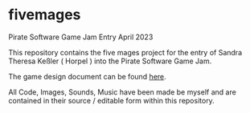 # fivemages
Pirate Software Game Jam Entry April 2023

This repository contains the five mages project for the entry of Sandra Theresa Keßler ( Horpel ) into the Pirate Software Game Jam.

The game design document can be found [here](https://docs.google.com/document/d/1fTuyL1MuHASvTflHPck6MaCSScTPIIPhTsU2SJiUkHg/edit?usp=sharing).

All Code, Images, Sounds, Music have been made be myself and are contained in their source / editable form within this repository.
